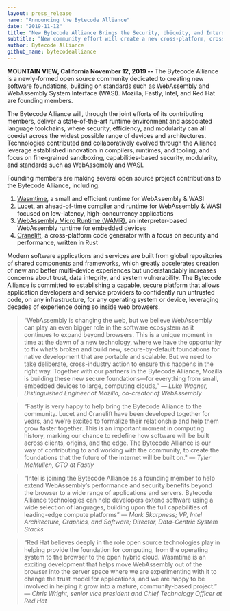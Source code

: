 ```yaml
---
layout: press_release
name: "Announcing the Bytecode Alliance"
date: "2019-11-12"
title: "New Bytecode Alliance Brings the Security, Ubiquity, and Interoperability of the Web to the World of Pervasive Computing"
subtitle: "New community effort will create a new cross-platform, cross-device computing runtime based on the unique advantages of WebAssembly"
author: Bytecode Alliance
github_name: bytecodealliance
---
```


**MOUNTAIN VIEW, California November 12, 2019 --** The Bytecode Alliance is a newly-formed open source community dedicated to creating new software foundations, building on standards such as WebAssembly and WebAssembly System Interface (WASI). Mozilla, Fastly, Intel, and Red Hat are founding members.

The Bytecode Alliance will, through the joint efforts of its contributing members, deliver a state-of-the-art runtime environment and associated language toolchains, where security, efficiency, and modularity can all coexist across the widest possible range of devices and architectures. Technologies contributed and collaboratively evolved through the Alliance leverage established innovation in compilers, runtimes, and tooling, and focus on fine-grained sandboxing, capabilities-based security, modularity, and standards such as WebAssembly and WASI.

Founding members are making several open source project contributions to the Bytecode Alliance, including:

1. [Wasmtime](https://github.com/bytecodealliance/wasmtime), a small and efficient runtime for WebAssembly &amp; WASI
2. [Lucet](https://github.com/bytecodealliance/lucet), an ahead-of-time compiler and runtime for WebAssembly &amp; WASI focused on low-latency, high-concurrency applications
3. [WebAssembly Micro Runtime (WAMR)](https://github.com/bytecodealliance/wasm-micro-runtime), an interpreter-based WebAssembly runtime for embedded devices
4. [Cranelift](https://github.com/bytecodealliance/wasmtime/tree/main/cranelift), a cross-platform code generator with a focus on security and performance, written in Rust


Modern software applications and services are built from global repositories of shared components and frameworks, which greatly accelerates creation of new and better multi-device experiences but understandably increases concerns about trust, data integrity, and system vulnerability. The Bytecode Alliance is committed to establishing a capable, secure platform that allows application developers and service providers to confidently run untrusted code, on any infrastructure, for any operating system or device, leveraging decades of experience doing so inside web browsers.


<blockquote>
“WebAssembly is changing the web, but we believe WebAssembly can play an even bigger role in the software ecosystem as it continues to expand beyond browsers. This is a unique moment in time at the dawn of a new technology, where we have the opportunity to fix what’s broken and build new, secure-by-default foundations for native development that are portable and scalable. But we need to take deliberate, cross-industry action to ensure this happens in the right way. Together with our partners in the Bytecode Alliance, Mozilla is building these new secure foundations—for everything from small, embedded devices to large, computing clouds,”
<cite>— Luke Wagner, Distinguished Engineer at Mozilla, co-creator of WebAssembly</cite>
</blockquote>


<blockquote>
“Fastly is very happy to help bring the Bytecode Alliance to the community. Lucet and Cranelift have been developed together for years, and we’re excited to formalize their relationship and help them grow faster together. This is an important moment in computing history, marking our chance to redefine how software will be built across clients, origins, and the edge. The Bytecode Alliance is our way of contributing to and working with the community, to create the foundations that the future of the internet will be built on."
<cite>— Tyler McMullen, CTO at Fastly</cite>
</blockquote>

<blockquote>
“Intel is joining the Bytecode Alliance as a founding member to help extend WebAssembly’s performance and security benefits beyond the browser to a wide range of applications and servers. Bytecode Alliance technologies can help developers extend software using a wide selection of languages, building upon the full capabilities of leading-edge compute platforms”
<cite>— Mark Skarpness; VP, Intel Architecture, Graphics, and Software; Director, Data-Centric System Stacks</cite>
</blockquote>

<blockquote>
“Red Hat believes deeply in the role open source technologies play in helping provide the foundation for computing, from the operating system to the browser to the open hybrid cloud. Wasmtime is an exciting development that helps move WebAssembly out of the browser into the server space where we are experimenting with it to change the trust model for applications, and we are happy to be involved in helping it grow into a mature, community-based project.”
<cite>— Chris Wright, senior vice president and Chief Technology Officer at Red Hat</cite>
</blockquote>

